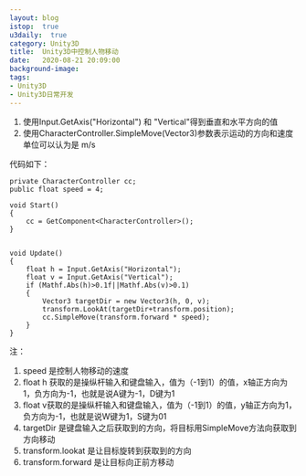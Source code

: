 ```yaml
---
layout: blog
istop:	true
u3daily:  true
category: Unity3D
title:  Unity3D中控制人物移动
date:   2020-08-21 20:09:00
background-image: 
tags:
- Unity3D
- Unity3D日常开发
---
```



1. 使用Input.GetAxis("Horizontal") 和 "Vertical"得到垂直和水平方向的值
2. 使用CharacterController.SimpleMove(Vector3)参数表示运动的方向和速度 单位可以认为是 m/s


代码如下：
 

	private CharacterController cc;
    public float speed = 4;
    
    void Start()
    {
        cc = GetComponent<CharacterController>();
    }

    
    void Update()
    {
        float h = Input.GetAxis("Horizontal");
        float v = Input.GetAxis("Vertical");
        if (Mathf.Abs(h)>0.1f||Mathf.Abs(v)>0.1)
        {
            Vector3 targetDir = new Vector3(h, 0, v);
            transform.LookAt(targetDir+transform.position);
            cc.SimpleMove(transform.forward * speed);
        }  
    }

注：

 1. speed 是控制人物移动的速度
 2. float h 获取的是操纵杆输入和键盘输入，值为（-1到1）的值，x轴正方向为1，负方向为-1，也就是说A键为-1，D键为1
 3. float v获取的是操纵杆输入和键盘输入，值为（-1到1）的值，y轴正方向为1，负方向为-1，也就是说W键为1，S键为01
 4. targetDir 是键盘输入之后获取到的方向，将目标用SimpleMove方法向获取到方向移动
 5. transform.lookat 是让目标旋转到获取到的方向
 6. transform.forward 是让目标向正前方移动